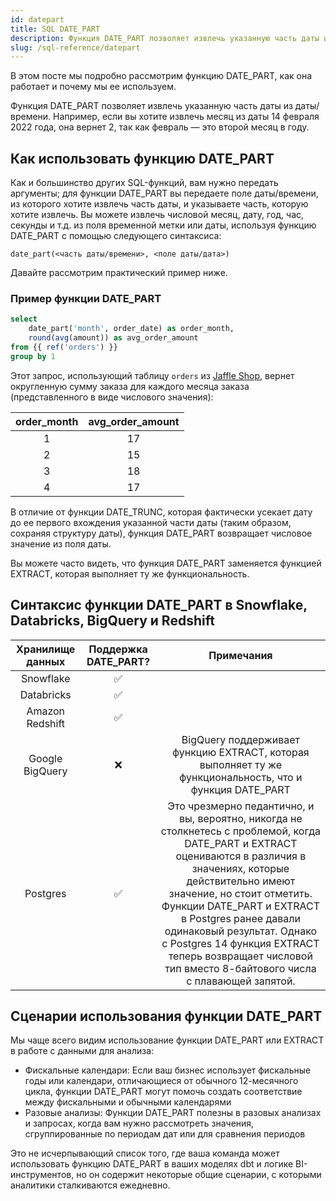 ```yaml
---
id: datepart
title: SQL DATE_PART
description: Функция DATE_PART позволяет извлечь указанную часть даты из даты/времени. Как и большинство других SQL-функций, вам нужно передать аргументы; для функции DATE_PART вы передаете поле даты/времени, из которого хотите извлечь часть даты, и указываете часть, которую хотите извлечь.
slug: /sql-reference/datepart
---
```


<head>
    <title>Работа с SQL DATEPART</title>
</head>

В этом посте мы подробно рассмотрим функцию DATE_PART, как она работает и почему мы ее используем.

Функция DATE_PART позволяет извлечь указанную часть даты из даты/времени. Например, если вы хотите извлечь месяц из даты 14 февраля 2022 года, она вернет 2, так как февраль — это второй месяц в году.

## Как использовать функцию DATE_PART

Как и большинство других SQL-функций, вам нужно передать аргументы; для функции DATE_PART вы передаете поле даты/времени, из которого хотите извлечь часть даты, и указываете часть, которую хотите извлечь. Вы можете извлечь числовой месяц, дату, год, час, секунды и т.д. из поля временной метки или даты, используя функцию DATE_PART с помощью следующего синтаксиса:

`date_part(<часть даты/времени>, <поле даты/дата>)`

Давайте рассмотрим практический пример ниже.

### Пример функции DATE_PART

```sql
select
	date_part('month', order_date) as order_month,
	round(avg(amount)) as avg_order_amount
from {{ ref('orders') }}
group by 1
```

Этот запрос, использующий таблицу `orders` из [Jaffle Shop](https://github.com/dbt-labs/jaffle_shop), вернет округленную сумму заказа для каждого месяца заказа (представленного в виде числового значения):

| order_month | avg_order_amount |
|:---:|:---:|
| 1 | 17 |
| 2 | 15 |
| 3 | 18 |
| 4 | 17 |

В отличие от функции DATE_TRUNC, которая фактически усекает дату до ее первого вхождения указанной части даты (таким образом, сохраняя структуру даты), функция DATE_PART возвращает числовое значение из поля даты.

Вы можете часто видеть, что функция DATE_PART заменяется функцией EXTRACT, которая выполняет ту же функциональность.

## Синтаксис функции DATE_PART в Snowflake, Databricks, BigQuery и Redshift

| Хранилище данных | Поддержка DATE_PART? | Примечания |
|:---:|:---:|:---:|
| Snowflake | ✅ |  |
| Databricks | ✅ |  |
| Amazon Redshift | ✅ |  |
| Google BigQuery | ❌ | BigQuery поддерживает функцию EXTRACT, которая выполняет ту же функциональность, что и функция DATE_PART |
| Postgres | ✅ | Это чрезмерно педантично, и вы, вероятно, никогда не столкнетесь с проблемой, когда DATE_PART и EXTRACT оцениваются в различия в значениях, которые действительно имеют значение, но стоит отметить. Функции DATE_PART и EXTRACT в Postgres ранее давали одинаковый результат. Однако с Postgres 14 функция EXTRACT теперь возвращает числовой тип вместо 8-байтового числа с плавающей запятой. |

## Сценарии использования функции DATE_PART

Мы чаще всего видим использование функции DATE_PART или EXTRACT в работе с данными для анализа:

- Фискальные календари: Если ваш бизнес использует фискальные годы или календари, отличающиеся от обычного 12-месячного цикла, функции DATE_PART могут помочь создать соответствие между фискальными и обычными календарями
- Разовые анализы: Функции DATE_PART полезны в разовых анализах и запросах, когда вам нужно рассмотреть значения, сгруппированные по периодам дат или для сравнения периодов

Это не исчерпывающий список того, где ваша команда может использовать функцию DATE_PART в ваших моделях dbt и логике BI-инструментов, но он содержит некоторые общие сценарии, с которыми аналитики сталкиваются ежедневно.